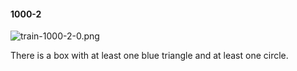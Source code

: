 #### 1000-2
![train-1000-2-0.png](https://github.com/lil-lab/nlvr/raw/master/nlvr/train/images/75/train-1000-2-0.png "train-1000-2-0.png")

There is a box with at least one blue triangle and at least one circle.